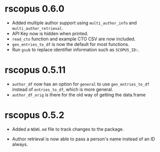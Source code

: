 # rscopus 0.6.0

* Added multiple author support using `multi_author_info` and `multi_author_retrieval`.  
* API Key now is hidden when printed.
* `read_cto` function and example CTO CSV are now included.
* `gen_entries_to_df` is now the default for most functions.
* Run `gsub` to replace identifier information such as `SCOPUS_ID:`.

# rscopus 0.5.11

* `author_df` now has an option for `general` to use `gen_entries_to_df` instead of `entries_to_df`, which is more general.  
* `author_df_orig` is there for the old way of getting the data.frame

# rscopus 0.5.2

* Added a `NEWS.md` file to track changes to the package.

* Author retrieval is now able to pass a person's name instead of an ID always.


